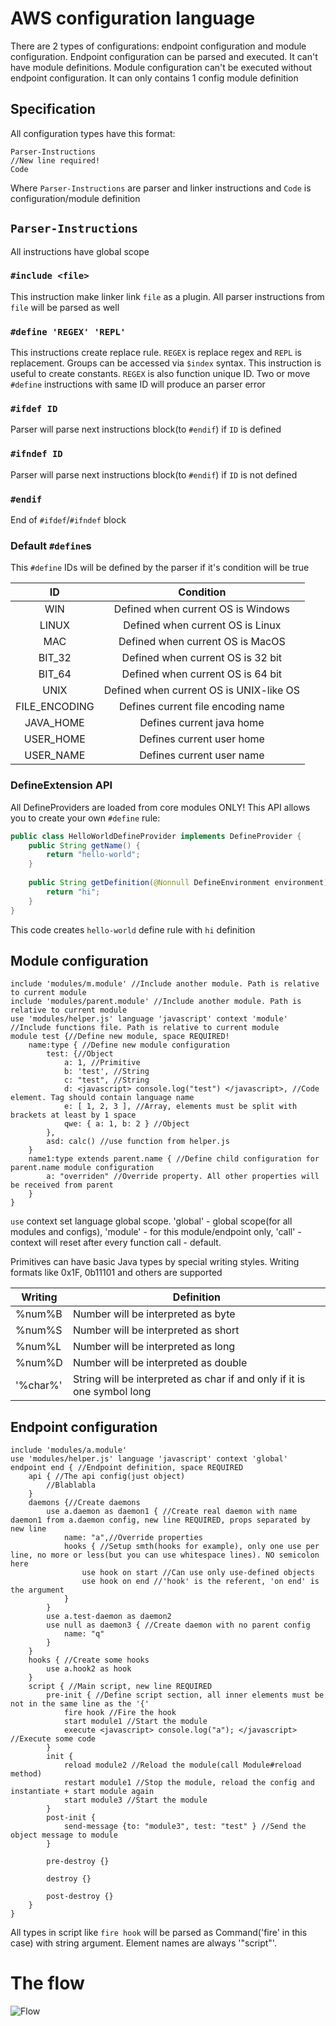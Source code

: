 # AWS configuration language
There are 2 types of configurations: endpoint configuration and module configuration. 
Endpoint configuration can be parsed and executed. It can't have module definitions. 
Module configuration can't be executed without endpoint configuration. It can only contains 1 config module definition
## Specification
All configuration types have this format:
```
Parser-Instructions
//New line required!
Code 
```
Where `Parser-Instructions` are parser and linker instructions and `Code` is configuration/module definition
## `Parser-Instructions`
All instructions have global scope
### `#include <file>`
This instruction make linker link `file` as a plugin. All parser instructions from `file` will be parsed as well
### `#define 'REGEX' 'REPL'`
This instructions create replace rule. `REGEX` is replace regex and `REPL` is replacement. Groups can be accessed via `$index` syntax.
This instruction is useful to create constants.
`REGEX` is also function unique ID. Two or move `#define` instructions with same ID will produce an parser error
### `#ifdef ID`
Parser will parse next instructions block(to `#endif`) if `ID` is defined 
### `#ifndef ID`
Parser will parse next instructions block(to `#endif`) if `ID` is not defined
### `#endif`
End of `#ifdef`/`#ifndef` block
### Default `#define`s
This `#define` IDs will be defined by the parser if it's condition will be true

| ID | Condition |
|:--------:|:-------------:|
| WIN | Defined when current OS is Windows |
| LINUX | Defined when current OS is Linux | 
| MAC | Defined when current OS is MacOS |
| BIT_32 | Defined when current OS is 32 bit |
| BIT_64 | Defined when current OS is 64 bit |
| UNIX | Defined when current OS is UNIX-like OS | 
| FILE_ENCODING | Defines current file encoding name |
| JAVA_HOME | Defines current java home |
| USER_HOME | Defines current user home |
| USER_NAME | Defines current user name |
### DefineExtension API
All DefineProviders are loaded from core modules ONLY!
This API allows you to create your own `#define` rule: 
```java
public class HelloWorldDefineProvider implements DefineProvider {
    public String getName() {
        return "hello-world";
    }
    
    public String getDefinition(@Nonnull DefineEnvironment environment) {
        return "hi";
    }
}
```
This code creates `hello-world` define rule with `hi` definition

## Module configuration
```
include 'modules/m.module' //Include another module. Path is relative to current module
include 'modules/parent.module' //Include another module. Path is relative to current module
use 'modules/helper.js' language 'javascript' context 'module' //Include functions file. Path is relative to current module
module test {//Define new module, space REQUIRED!
    name:type { //Define new module configuration
        test: {//Object
            a: 1, //Primitive
            b: 'test', //String
            c: "test", //String
            d: <javascript> console.log("test") </javascript>, //Code element. Tag should contain language name
            e: [ 1, 2, 3 ], //Array, elements must be split with brackets at least by 1 space
            qwe: { a: 1, b: 2 } //Object
        },
        asd: calc() //use function from helper.js
    }
    name1:type extends parent.name { //Define child configuration for parent.name module configuration
        a: "overriden" //Override property. All other properties will be received from parent
    }
}
```
`use` context set language global scope. 'global' - global scope(for all modules and configs), 'module' - for this module/endpoint only, 'call' - context will reset after every function call - default.

Primitives can have basic Java types by special writing styles.
Writing formats like 0x1F, 0b11101 and others are supported

| Writing | Definition |
|---|---|
| %num%B | Number will be interpreted as byte |
| %num%S | Number will be interpreted as short |
| %num%L | Number will be interpreted as long | 
| %num%D | Number will be interpreted as double |
| '%char%' | String will be interpreted as char if and only if it is one symbol long |
## Endpoint configuration
```
include 'modules/a.module'
use 'modules/helper.js' language 'javascript' context 'global'
endpoint end { //Endpoint definition, space REQUIRED
    api { //The api config(just object)
        //Blablabla
    }
    daemons {//Create daemons
        use a.daemon as daemon1 { //Create real daemon with name daemon1 from a.daemon config, new line REQUIRED, props separated by new line
            name: "a",//Override properties
            hooks { //Setup smth(hooks for example), only one use per line, no more or less(but you can use whitespace lines). NO semicolon here
                use hook on start //Can use only use-defined objects
                use hook on end //'hook' is the referent, 'on end' is the argument
            }
        }
        use a.test-daemon as daemon2 
        use null as daemon3 { //Create daemon with no parent config 
            name: "q"
        }
    }
    hooks { //Create some hooks
        use a.hook2 as hook
    }
    script { //Main script, new line REQUIRED
        pre-init { //Define script section, all inner elements must be not in the same line as the '{'
            fire hook //Fire the hook
            start module1 //Start the module
            execute <javascript> console.log("a"); </javascript> //Execute some code
        } 
        init {
            reload module2 //Reload the module(call Module#reload method)
            restart module1 //Stop the module, reload the config and instantiate + start module again
            start module3 //Start the module
        }
        post-init {
            send-message {to: "module3", test: "test" } //Send the object message to module
        }
        
        pre-destroy {}
        
        destroy {}
        
        post-destroy {}
    }
}
```
All types in script like `fire hook` will be parsed as Command('fire' in this case) with string argument.
Element names are always '"script"'.

# The flow
![Flow](./AWS-Config-Flow.png)
